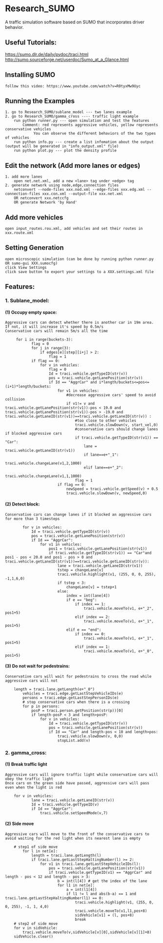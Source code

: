# Research_SUMO
A traffic simulation software based on SUMO that incorporates driver behavior.

## Useful Tutorials:
https://sumo.dlr.de/daily/pydoc/traci.html
http://sumo.sourceforge.net/userdoc/Sumo_at_a_Glance.html

## Installing SUMO
	follow this video: https://www.youtube.com/watch?v=R0tyxMw9Uyc
## Running the Examples
	1. go to Research_SUMO/sublane_model --- two lanes example
	2. go to Research_SUMO/gamma_cross ---- traffic light example
	   	run python runner.py --- open simulation and test the features
			Comment: red represents aggressive vehicles, yellow represents conservative vehicles
			 	 You can observe the different behaviors of the two types of vehicles
	   	run python info.py --- create a list infomation about the output (output will be generated in "info_output.xml" file)
	   	run python plot.py --- plot the density profile
	 	
## Edit the network (Add more lanes or edges)
	1. add more lanes 
		open net.net.xml, add a new <lane> tag under <edge> tag
	2. generate network using node,edge,connection files
		netconvert --node-files xxx.nod.xml --edge-files xxx.edg.xml --connection-files xxx.con.xml --output-file xxx.net.xml
		OR netconvert xxx.netccfg
		OR generate Network 'by Hand'
## Add more vehicles 
	open input_routes.rou.xml, add vehicles and set their routes in xxx.route.xml
## Setting Generation 
	open microscopic simulation (can be done by running python runner.py OR sumo-gui XXX.sumocfg)
  	click View Settings
	click save button to export your settings to a XXX.settings.xml file
	
## Features:
### 1. Sublane_model:
#### (1) Occupy empty space:
	Aggressive cars can detect whether there is another car in 19m area. If not, it will increase it's speed by 0.5m/s
	Conservative cars will remain 5m/s all the time
```
	 for i in range(buckets-3):
            flag = 0
            for j in range(3):
                if edges[e][step][i+j] > 2:
                    flag = 1
            if flag == 0:     
                for v in vehicles:
                    flag = 0
                    Id = traci.vehicle.getTypeID(str(v))
                    pos = traci.vehicle.getLanePosition(str(v))
                    if Id == "AggrCar" and i*length/buckets<=pos<=(i+1)*length/buckets:
                        for v1 in vehicles:
                            #decrease aggressive cars' speed to avoid collision
                            if v1!= v and traci.vehicle.getLanePosition(str(v1))-pos < 19.0 and traci.vehicle.getLanePosition(str(v1))-pos > -19.0 and traci.vehicle.getLaneID(str(v1))==traci.vehicle.getLaneID(str(v)) :
                                #too close to other vehicles
                                traci.vehicle.slowDown(v, start_vel,0) 
                                #conservative cars should change lanes if blocked aggressive cars
                                if traci.vehicle.getTypeID(str(v1)) == "Car":
                                    lane = traci.vehicle.getLaneID(str(v1))
                                    if lane==e+"_1":
                                        traci.vehicle.changeLane(v1,2,1000)
                                    elif lane==e+"_2":
                                        traci.vehicle.changeLane(v1,1,1000)
                                flag = 1
                        if flag == 0:
                            newSpeed = traci.vehicle.getSpeed(v) + 0.5
                            traci.vehicle.slowDown(v, newSpeed,0)
```
#### (2) Detect block:
	Conservative cars can change lanes if it blocked an aggressive cars for more than 3 timesteps
```	
        for v in vehicles:
            Id = traci.vehicle.getTypeID(str(v))
            pos = traci.vehicle.getLanePosition(str(v))
            if Id == "AggrCar":
                for v1 in vehicles:
                    pos1 = traci.vehicle.getLanePosition(str(v1))
                    if traci.vehicle.getTypeID(str(v1)) == "Car"and pos1 - pos < 20.0 and pos1 - pos > 0 and traci.vehicle.getLaneID(str(v1))==traci.vehicle.getLaneID(str(v)):
                        lane = traci.vehicle.getLaneID(str(v1))
                        tstep = changeLane[v]
                        traci.vehicle.highlight(v1, (255, 0, 0, 255), -1,1,6,0)
                        if tstep < 3:
                            changeLane[v] = tstep+1
                        else: 
                            index = int(lane[4])
                            if e == "beg":
                                if index == 1:
                                    traci.vehicle.moveTo(v1, e+"_2", pos1+5)
                                elif index == 2:
                                    traci.vehicle.moveTo(v1, e+"_1", pos1+5)
                            elif e == "end":
                                if index == 0:
                                    traci.vehicle.moveTo(v1, e+"_1", pos1+5)
                                elif index == 1:
                                    traci.vehicle.moveTo(v1, e+"_0", pos1+5)	
```
#### (3) Do not wait for pedestrains:
	Conservative cars will wait for pedestrains to cross the road while aggressive cars will not
```
	length = traci.lane.getLength(e+"_0")
        vehicles = traci.edge.getLastStepVehicleIDs(e)  
        persons = traci.edge.getLastStepPersonIDs(e)
        # stop conservative cars when there is a crossing
        for p in persons:
            posP = traci.person.getPosition(str(p))[0]
            if length-posP < 3 and length>posP:
                for v in vehicles:
                    Id = traci.vehicle.getTypeID(str(v))
                    pos = traci.vehicle.getLanePosition(str(v))
                    if Id == "Car" and length-pos < 10 and length>pos:
                        traci.vehicle.slowDown(v, 0,0)
                        stopList.add(v)
```
### 2. gamma_cross:
#### (1) Break traffic light 
	Aggressive cars will ignore traffic light while conservative cars will obey the traffic light 
	Once cars on the green side have passed, aggressive cars will pass even when the light is red
```
	for v in vehicles:
            lane = traci.vehicle.getLaneID(str(v))
            Id = traci.vehicle.getTypeID(v)
            if Id == "AggrCar":
                traci.vehicle.setSpeedMode(v,7) 
```
#### (2) Side move
	Aggressive cars will move to the front of the conservative cars to avoid waiting for the red light when its nearest lane is empty 
```
	# step1 of side move
        for l in net[e]:
            length = traci.lane.getLength(l)
            if traci.lane.getLastStepHaltingNumber(l) >= 2:
                for v1 in traci.lane.getLastStepVehicleIDs(l):
                    pos = traci.vehicle.getLanePosition(str(v1))
                    if traci.vehicle.getTypeID(v1) == "AggrCar" and length - pos < 12 and length - pos > 3:
                        b = int(l[4]) # get the index of the lane
                        for l1 in net[e]:
                            a = int(l1[4])
                            if l1 != l and abs(b-a) == 1 and traci.lane.getLastStepHaltingNumber(l1) == 0:
                                traci.vehicle.highlight(v1, (255, 0, 0, 255), -1, 1, 4,0)
                                traci.vehicle.moveTo(v1,l1,pos+8)
                                sidVehicle[v1] = (l, pos+8)
                                break
 	# step2 of side move
    for v in sidVehicle:
        traci.vehicle.moveTo(v,sidVehicle[v][0],sidVehicle[v][1]+8)
    sidVehicle.clear()
```
